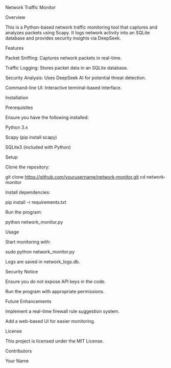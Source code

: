 Network Traffic Monitor

Overview

This is a Python-based network traffic monitoring tool that captures and analyzes packets using Scapy. It logs network activity into an SQLite database and provides security insights via DeepSeek.

Features

Packet Sniffing: Captures network packets in real-time.

Traffic Logging: Stores packet data in an SQLite database.

Security Analysis: Uses DeepSeek AI for potential threat detection.

Command-line UI: Interactive terminal-based interface.

Installation

Prerequisites

Ensure you have the following installed:

Python 3.x

Scapy (pip install scapy)

SQLite3 (included with Python)

Setup

Clone the repository:

git clone https://github.com/yourusername/network-monitor.git
cd network-monitor

Install dependencies:

pip install -r requirements.txt

Run the program:

python network_monitor.py

Usage

Start monitoring with:

sudo python network_monitor.py

Logs are saved in network_logs.db.

Security Notice

Ensure you do not expose API keys in the code.

Run the program with appropriate permissions.

Future Enhancements

Implement a real-time firewall rule suggestion system.

Add a web-based UI for easier monitoring.

License

This project is licensed under the MIT License.

Contributors

Your Name

